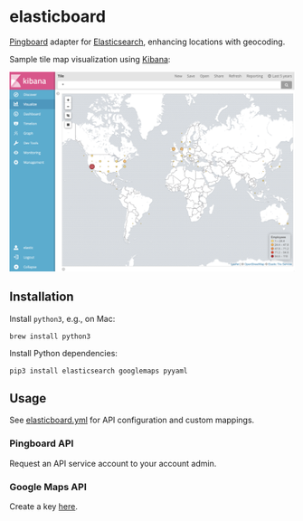 # elasticboard

[Pingboard](pingboard.com) adapter for [Elasticsearch](https://www.elastic.co/products/elasticsearch), enhancing locations with geocoding.

Sample tile map visualization using [Kibana](https://www.elastic.co/products/elasticsearch):

![preview](preview.png)

## Installation
Install `python3`, e.g., on Mac:
```
brew install python3
```

Install Python dependencies:

```
pip3 install elasticsearch googlemaps pyyaml
```

## Usage
See [elasticboard.yml](elasticboard.yml) for API configuration and custom mappings.

### Pingboard API
Request an API service account to your account admin.

### Google Maps API
Create a key [here](https://developers.google.com/maps/documentation/geocoding/get-api-key#key).
